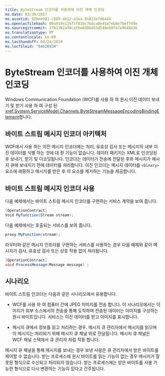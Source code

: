 ```yaml
---
title: ByteStream 인코더를 사용하여 이진 개체 인코딩
ms.date: 03/30/2017
ms.assetid: 020ee981-c889-4b12-a3ea-91823ef46444
ms.openlocfilehash: 09a919e11971f81bc76dca0e45a7eb0e70ef749e
ms.sourcegitcommit: 2701302a99cafbe0d86d53d540eb0fa7e9b46b36
ms.translationtype: MT
ms.contentlocale: ko-KR
ms.lasthandoff: 04/28/2019
ms.locfileid: "64626934"
---
```

# <a name="encoding-binary-objects-with-bytestream-encoder"></a>ByteStream 인코더를 사용하여 이진 개체 인코딩
Windows Communication Foundation (WCF)를 사용 하 여 원시 이진 데이터 보내기 및 받기 사용 하 여 구성 된 <xref:System.ServiceModel.Channels.ByteStreamMessageEncodingBindingElement>합니다.  
  
## <a name="byte-stream-message-encoder-architecture"></a>바이트 스트림 메시지 인코더 아키텍처  
 WCF에서 사용 하는 이진 메시지 인코더에는 처리, 유효성 검사 또는 메시지의 내부 이진 데이터를 식별 하는 것에 대 한 기능이 없습니다. 데이터 패키지는 XML로 인코딩된 후 보내기, 받기 및 디코딩됩니다. 인코더는 데이터가 전송에 전달된 후와 메시지가 메시지 큐에 보내지기 전에 데이터를 처리합니다. 이진 인코더는 메시지 데이터를 `<binary>` 요소에 래핑하고 메시지를 받은 후 이 요소를 제거하는 기능을 제공합니다.  
  
## <a name="using-the-byte-stream-message-encoder"></a>바이트 스트림 메시지 인코더 사용  
 다음 예제에서는 바이트 스트림 메시지 인코더를 구현하는 서비스 계약을 보여 줍니다.  
  
```csharp  
[OperationContract]  
Void Myfunction(Stream stream);  
```  
  
 다음 예제에서는 호출되는 서비스를 보여 줍니다.  
  
```csharp  
proxy.MyFunction(stream);  
```  
  
 라우터와 같은 메시지 인프라를 구현하는 서비스를 사용하는 경우 다음 예제와 같이 메시지가 검사, 유효성 검사 또는 상호 작용 없이 처리됩니다.  
  
```csharp  
[OperationContract]  
void ProcessMessage(Message message) ;  
```  
  
## <a name="scenarios"></a>시나리오  
 바이트 스트림 인코더는 다음과 같은 시나리오에서 유용합니다.  
  
- WCF를 사용 하 여 컴퓨터 간에 JPEG 이미지를 전송 합니다. 이 시나리오에서는 이미지가 외부 소스에서의 전송을 통해 도착하며 전송된 데이터는 이미지를 구성하는 원시 바이트입니다. 서비스는 이진 데이터를 받고 이미지를 표시합니다.  
  
- 메시지 큐에서 정보를 읽고 처리하는 경우. 메시지 큐 관리자에서 메시지를 읽으며 이 메시지는 처리되기 위해 메시지 큐 채널 위로 전달됩니다. 메시지 큐 채널은 WCF 채널 스택에서 큐 관리자 처럼 작동 합니다.  
  
 메시지 큐 채널을 통해 메시지를 보내는 경우 보낸 사람은 큐 관리자에서 받은 바이트를 제어할 수 없습니다. 받는 프로세스에 원시 바이트를 읽는 기능이 없는 경우 메시지가 잘못된 형식으로 수신되고 처리되지 않습니다. 받는 프로세스에는 받은 바이트를 사용 가능한 형식으로 다시 변환하는 기능이 있다고 간주됩니다.
